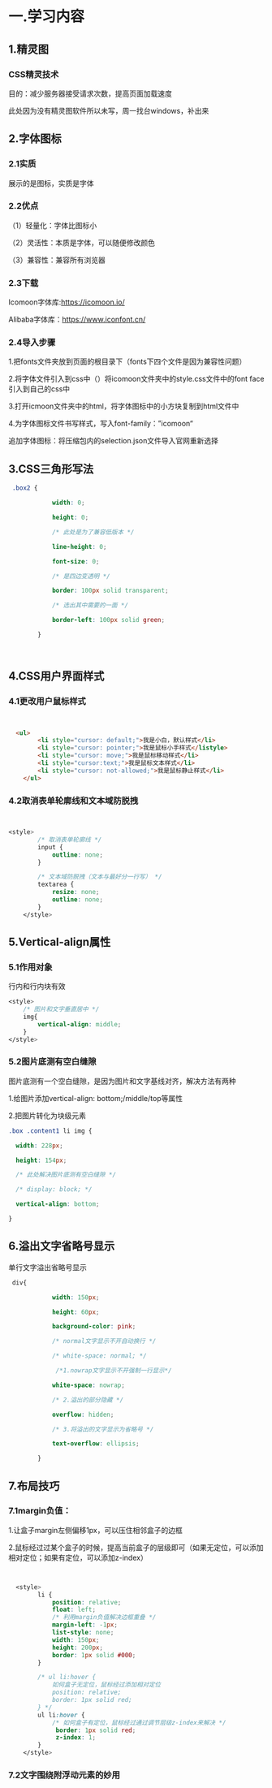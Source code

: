 # 一.学习内容

## 1.精灵图

### CSS精灵技术

目的：减少服务器接受请求次数，提高页面加载速度



此处因为没有精灵图软件所以未写，周一找台windows，补出来



## 2.字体图标

### 2.1实质

展示的是图标，实质是字体



### 2.2优点

（1）轻量化：字体比图标小

（2）灵活性：本质是字体，可以随便修改颜色

（3）兼容性：兼容所有浏览器

### 2.3下载

Icomoon字体库:https://icomoon.io/

Alibaba字体库：https://www.iconfont.cn/

### 2.4导入步骤

1.把fonts文件夹放到页面的根目录下（fonts下四个文件是因为兼容性问题）

2.将字体文件引入到css中（）将icomoon文件夹中的style.css文件中的font face引入到自己的css中

3.打开icmoon文件夹中的html，将字体图标中的小方块复制到html文件中

4.为字体图标文件书写样式，写入font-family：”icomoon“



追加字体图标：将压缩包内的selection.json文件导入官网重新选择



## 3.CSS三角形写法

```css
 .box2 {

​            width: 0;

​            height: 0;

​            /* 此处是为了兼容低版本 */

​            line-height: 0;

​            font-size: 0;

​            /* 是四边变透明 */

​            border: 100px solid transparent;

​            /* 选出其中需要的一面 */

​            border-left: 100px solid green;

​        }




```

## 4.CSS用户界面样式

### 4.1更改用户鼠标样式

```html


  <ul>
        <li style="cursor: default;">我是小白，默认样式</li>
        <li style="cursor: pointer;">我是鼠标小手样式</listyle>
        <li style="cursor: move;">我是鼠标移动样式</li>
        <li style="cursor:text;">我是鼠标文本样式</li>
        <li style="cursor: not-allowed;">我是鼠标静止样式</li>
    </ul>


```

### 4.2取消表单轮廓线和文本域防脱拽

```css


<style>
        /* 取消表单轮廓线 */
        input {
            outline: none;
        }

​        /* 文本域防脱拽（文本与最好分一行写） */
​        textarea {
​            resize: none;
​            outline: none;
​        }
​    </style>
```



## 5.Vertical-align属性

### 5.1作用对象

行内和行内块有效

```css
<style>
    /* 图片和文字垂直居中 */
    img{
        vertical-align: middle;
    }
</style>
```



### 5.2图片底测有空白缝隙

图片底测有一个空白缝隙，是因为图片和文字基线对齐，解决方法有两种

1.给图片添加vertical-align: bottom;/middle/top等属性

2.把图片转化为块级元素

```css
.box .content1 li img {

  width: 228px;

  height: 154px;

  /* 此处解决图片底测有空白缝隙 */

  /* display: block; */

  vertical-align: bottom;

}


```

## 6.溢出文字省略号显示

单行文字溢出省略号显示

```css
 div{

​            width: 150px;

​            height: 60px;

​            background-color: pink;

​            /* normal文字显示不开自动换行 */

​            /* white-space: normal; */

​             /*1.nowrap文字显示不开强制一行显示*/

​            white-space: nowrap;

​            /* 2.溢出的部分隐藏 */

​            overflow: hidden;

​            /* 3.将溢出的文字显示为省略号 */

​            text-overflow: ellipsis;

​        }
```



## 7.布局技巧

### 7.1margin负值：

1.让盒子margin左侧偏移1px，可以压住相邻盒子的边框

2.鼠标经过过某个盒子的时候，提高当前盒子的层级即可（如果无定位，可以添加相对定位；如果有定位，可以添加z-index）

```css


  <style>
        li {
            position: relative;
            float: left;
            /* 利用margin负值解决边框重叠 */
            margin-left: -1px;
            list-style: none;
            width: 150px;
            height: 200px;
            border: 1px solid #000;
        }

​        /* ul li:hover {
​            如何盒子无定位，鼠标经过添加相对定位
​            position: relative;
​            border: 1px solid red;
​        } */
​        ul li:hover {
​            /* 如何盒子有定位，鼠标经过通过调节层级z-index来解决 */
​             border: 1px solid red;
​             z-index: 1;
​        }
​    </style>
```



### 7.2文字围绕附浮动元素的妙用

<!DOCTYPE html>
<html lang="en">

  <!DOCTYPE html>
<html lang="en">

<head>
    <meta charset="UTF-8">
    <meta http-equiv="X-UA-Compatible" content="IE=edge">
    <meta name="viewport" content="width=device-width, initial-scale=1.0">
    <title>Document</title>
    <style>
        .box {
            width: 900px;
            height: 400px;
            background-color: pink;
        }

        /* 只用浮动图片就行 */
        .picture {
            float: left;
            width: 630px;
            height: 378px;
        }

        .picture img {
            width: 100%;
        }
    </style>
</head>

<body>
    <div class="box">
        <div class="picture">
            <img src="./img/特斯拉.jpeg" alt="">
        </div>

        <p>7月22日，台湾知名艺人林志颖在驾驶一辆特斯拉Model X ( 参数 | 询价 | 图片 ) 时发生严重交通事故，车辆撞上路肩隔离岛，车上乘客林志颖受伤送医，林志颖儿子受到惊吓，两人暂无生命危险。</p>
    </div>
</body>

</html>




### 7.3CSS三角强化

```css
 <style>
        /* .box{
            width: 0;
            height: 0;
            border-top: 100px solid transparent;
            border-right: 50px solid red;
            border-bottom: 0 solid green;
            border-left: 0 solid pink;
        } */
        .box{
            width: 0;
            height: 0;
            /* 1.只保留右边框有颜色 */
            border-color:transparent red transparent transparent;
            /* 2.所有样式都为solid */
            border-style: solid;
            /* 3.上边框宽度要大 右边框宽度要小 其他未0 */
            border-width: 100px 50px 0 0;
        }
    </style>
```



### 7.4css初始化（重设浏览器样式）

原因：因为浏览器的兼容问题，不同浏览器对有些标签的默认值是不同的，如果没对CSS初始化往往会出现浏览器之间的页面显示差异。

每次新开发网站或新网页时候通过初始化CSS样式的属性，为我们将用到的CSS或html标签更加方便准确，使得我们开发网页内容时更加方便简洁，同时减少CSS代码量，节约网页下载时间。



好处：提高编码质量

```css
/* 清除所有标签的内外边距 */
* {
  margin: 0;
  padding: 0;
}

/* em和i的字体不倾斜 */
em,
i {
  font-style: normal;
}

/* 清除li的小圆点 */
li {
  list-style: none;
}

img {
  /* border 0是为了兼容低版本浏览器，如果图片外面包含了链接会有边框问题 */
  border: 0;
  /* 取消图片底测有空白缝隙 */
  vertical-align: middle;
}

button {
  /* 鼠标经过buttons时变成小手 */
  cursor: pointer;
}

a {
  /* 改变链接颜色 */
  color: #666;
  /* 清楚链接下划线 */
  text-decoration: none;
}

a:hover {
  color: #c81623;
}

button,
input {
  /* 都是宋体： "\5B8B\4F53", sans-serif;  \5B8B\4F53 Unicode写法 */
  font-family: Microsoft YaHei, Heiti SC, tahoma, arial, Hiragino Sans GB,
    "\5B8B\4F53", sans-serif;
}
body {
  /* 抗锯齿形，解决文字放大不会有锯齿 */
  -webkit-font-smoothing: antialiased;
  background-color: #fff;
  font: 12px/1.5 Microsoft YaHei, Heiti SC, tahoma, arial, Hiragino Sans GB,
    "\5B8B\4F53", sans-serif;
  color: #666;
}

/* 把元素隐藏 */
.hide,
.none {
  display: none;
}

/* 清除浮动 */
.clearfix:after {
  visibility: hidden;
  clear: both;
  display: block;
  content: ".";
  height: 0;
}
.clearfix {
  *zoom: 1;
}

```



# 二.疑惑的地方

## 1.CSS三角强化

```css
 <style>
        /* .box{
            width: 0;
            height: 0;
            border-top: 100px solid transparent;
            border-right: 50px solid red;
            border-bottom: 0 solid green;
            border-left: 0 solid pink;
        } */
        .box{
            width: 0;
            height: 0;
            /* 1.只保留右边框有颜色 */
            border-color:transparent red transparent transparent;
            /* 2.所有样式都为solid */
            border-style: solid;
            /* 3.上边框宽度要大 右边框宽度要小 其他未0 */
            border-width: 100px 50px 0 0;
        }
    </style>
```

疑惑之处在于width: 0;height: 0;这两个属性是否需要写，因为不写一样可以达到效果，css讲究代码简洁
